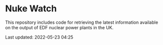 # Nuke Watch

This repository includes code for retrieving the latest information available on the output of EDF nuclear power plants in the UK.

Last updated: 2022-05-23 04:25